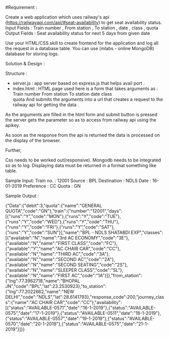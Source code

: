 #Requirement :

Create a web application which uses railway's api (https://railwayapi.com/api/#seat-availability) to get seat availability status.
Input Fields : Train number , From station , To station , date , class , quota
Output Fields : Seat availability status for next 5 days from given date

Use your HTML/CSS skill to create frontend for the application and log all the request in a database table. You can use (mlabs - online MongoDB) database for storing logs.



Solution & Design : 

Structure :
- server.js : app server based on express.js that helps avail port .
- index.html : HTML page used here is a form that takes arguments as :
		Train number 
		From station 
		To station 
		date 
		class	
		quota 
	And submits the arguments into a url that creates a request to the railway api for getting the data .

As the arguments are filled in the html form and submit button is pressed the server gets the parameter so as to access from railway api using the apikey.

As soon as the response from the api is returned the data is processed on the display of the browser.

Further,

Css needs to be worked out(responsive).
Mongodb needs to be integrated so as to log.
Displaying data must be returned in a format something like table.




Sample Input:
Train no. : 12001
Source : BPL
Destination : NDLS
Date : 16-01-2019
Preference : CC
Quota : GN 

Sample Output :

{"Data":{"debit":3,"quota":{"name":"GENERAL QUOTA","code":"GN"},"train":{"number":"12001","days":[{"runs":"Y","code":"MON"},{"runs":"Y","code":"TUE"},{"runs":"Y","code":"WED"},{"runs":"Y","code":"THU"},{"runs":"Y","code":"FRI"},{"runs":"Y","code":"SAT"},{"runs":"Y","code":"SUN"}],"name":"BPL - NDLS SHATABDI EXP","classes":[{"available":"N","name":"3rd AC ECONOMY","code":"3E"},{"available":"N","name":"FIRST CLASS","code":"FC"},{"available":"Y","name":"AC CHAIR CAR","code":"CC"},{"available":"N","name":"THIRD AC","code":"3A"},{"available":"N","name":"SECOND AC","code":"2A"},{"available":"N","name":"SECOND SEATING","code":"2S"},{"available":"N","name":"SLEEPER CLASS","code":"SL"},{"available":"N","name":"FIRST AC","code":"1A"}]},"from_station":{"lng":77.3962718,"name":"BHOPAL  JN","code":"BPL","lat":23.2530923},"to_station":{"lng":77.2022662,"name":"NEW DELHI","code":"NDLS","lat":28.6141793},"response_code":200,"journey_class":{"name":"AC CHAIR CAR","code":"CC"},"availability":[{"status":"AVAILABLE-0571","date":"16-1-2019"},{"status":"AVAILABLE-0575","date":"17-1-2019"},{"status":"AVAILABLE-0511","date":"18-1-2019"},{"status":"AVAILABLE-0557","date":"19-1-2019"},{"status":"AVAILABLE-0570","date":"20-1-2019"},{"status":"AVAILABLE-0575","date":"21-1-2019"}]}}
 
